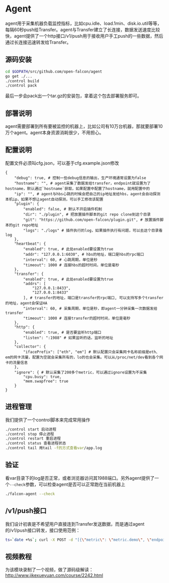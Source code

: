 # Agent

agent用于采集机器负载监控指标，比如cpu.idle、load.1min、disk.io.util等等，每隔60秒push给Transfer。agent与Transfer建立了长连接，数据发送速度比较快，agent提供了一个http接口/v1/push用于接收用户手工push的一些数据，然后通过长连接迅速转发给Transfer。

## 源码安装

```bash
cd $GOPATH/src/github.com/open-falcon/agent
go get ./...
./control build
./control pack
```

最后一步会pack出一个tar.gz的安装包，拿着这个包去部署服务即可。

## 部署说明

agent需要部署到所有要被监控的机器上，比如公司有10万台机器，那就要部署10万个agent。agent本身资源消耗很少，不用担心。


## 配置说明

配置文件必须叫cfg.json，可以基于cfg.example.json修改

```
{
    "debug": true, # 控制一些debug信息的输出，生产环境通常设置为false
    "hostname": "", # agent采集了数据发给transfer，endpoint就设置为了hostname，默认通过`hostname`获取，如果配置中配置了hostname，就用配置中的
    "ip": "", # agent与hbs心跳的时候会把自己的ip地址发给hbs，agent会自动探测本机ip，如果不想让agent自动探测，可以手工修改该配置
    "plugin": {
        "enabled": false, # 默认不开启插件机制
        "dir": "./plugin", # 把放置插件脚本的git repo clone到这个目录
        "git": "https://github.com/open-falcon/plugin.git", # 放置插件脚本的git repo地址
        "logs": "./logs" # 插件执行的log，如果插件执行有问题，可以去这个目录看log
    },
    "heartbeat": {
        "enabled": true, # 此处enabled要设置为true
        "addr": "127.0.0.1:6030", # hbs的地址，端口是hbs的rpc端口
        "interval": 60, # 心跳周期，单位是秒
        "timeout": 1000 # 连接hbs的超时时间，单位是毫秒
    },
    "transfer": {
        "enabled": true, # 此处enabled要设置为true
        "addrs": [
            "127.0.0.1:8433",
            "127.0.0.1:8433"
        ], # transfer的地址，端口是transfer的rpc端口, 可以支持写多个transfer的地址，agent会保证HA
        "interval": 60, # 采集周期，单位是秒，即agent一分钟采集一次数据发给transfer
        "timeout": 1000 # 连接transfer的超时时间，单位是毫秒
    },
    "http": {
        "enabled": true, # 是否要监听http端口
        "listen": ":1988" # 如果监听的话，监听的地址
    },
    "collector": {
        "ifacePrefix": ["eth", "em"] # 默认配置只会采集网卡名称前缀是eth、em的网卡流量，配置为空就会采集所有的，lo的也会采集。可以从/proc/net/dev看到各个网卡的流量信息
    },
    "ignore": { # 默认采集了200多个metric，可以通过ignore设置为不采集
        "cpu.busy": true,
        "mem.swapfree": true
    }
}

```

## 进程管理

我们提供了一个control脚本来完成常用操作

```bash
./control start 启动进程
./control stop 停止进程
./control restart 重启进程
./control status 查看进程状态
./control tail 用tail -f的方式查看var/app.log
```

## 验证

看var目录下的log是否正常，或者浏览器访问其1988端口。另外agent提供了一个`--check`参数，可以检查agent是否可以正常跑在当前机器上

```bash
./falcon-agent --check
```

## /v1/push接口

我们设计初衷是不希望用户直接连到Transfer发送数据，而是通过agent的/v1/push接口转发，接口使用范例：

```bash
ts=`date +%s`; curl -X POST -d "[{\"metric\": \"metric.demo\", \"endpoint\": \"qd-open-falcon-judge01.hd\", \"timestamp\": $ts,\"step\": 60,\"value\": 9,\"counterType\": \"GAUGE\",\"tags\": \"project=falcon,module=judge\"}]" http://127.0.0.1:1988/v1/push
```

## 视频教程

为该模块录制了一个视频，做了源码级解读：http://www.jikexueyuan.com/course/2242.html
